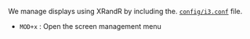 We manage displays using XRandR by including the. [`config/i3.conf`](../config/i3.conf) file.

- `MOD+x` : Open the screen management menu
